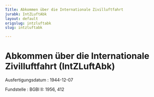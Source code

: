 ```yaml
---
Title: Abkommen über die Internationale Zivilluftfahrt
jurabk: IntZLuftAbk
layout: default
origslug: intzluftabk
slug: intzluftabk

---
```


# Abkommen über die Internationale Zivilluftfahrt (IntZLuftAbk)

Ausfertigungsdatum
:   1944-12-07

Fundstelle
:   BGBl II: 1956, 412

